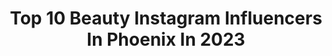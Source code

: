 ---
title: Top 10 Beauty Instagram Influencers In Phoenix In 2023
description: >-
  Find top beauty Instagram influencers in Phoenix in 2023. Most popular hashtags: #beauty #beautiful #ad #arizona.
platform: Instagram
hits: 105
text_top: Identify the most popular Instagram profiles on inBeat.
text_bottom: inBeat has 105 Instagram influencers like this in Phoenix, United States for you to pitch.
profiles:
  - username: "excuse.mybeauty"
    fullname: >-
      Brandi
    bio: >-
      📍Arizona Beauty, Confidence, Happiness✨ Lace Specialist🔥 New Tutorial Video Weekly🎥 💇🏽‍♀️ 7326 E 6th Ave Scottsdale Hair📸🎥 @excusemybeautycollection
    location: "United States"
    followers: 23867
    engagement: 193
    commentsToLikes: 0.033228
    id: ckapbmfmh0fum0i78w09e5ulu
    verified: false
    hashtags: "#doll, #frontalinstall, #arizonaweaves, #azstylist"
  - username: "alexiistherese"
    fullname: >-
      alexis (ali) castillo
    bio: >-
      fashion | beauty | travel 📍 phoenix, arizona wifey to @bryanadamc ♥️ contact: alexiistherese@gmail.com buy my presets here! ⬇️
    location: "United States"
    followers: 138824
    engagement: 252
    commentsToLikes: 0.017929
    id: ck0vw200krqvn0i19jxq9yp8w
    verified: false
    hashtags: "#styleinspo, #revolveme, #explorecolorado, #photography"
  - username: "nakdbeautyaz"
    fullname: >-
      Emily | AZ PMU 🌿
    bio: >-
      ✨ May-Aug books open in MARCH ✨ ▪️7x Certified PMU Artist ▪️Licensed Esthetician ▪️BOOKING, PRICING, & FAQ’s 👇🏼
    location: "United States"
    followers: 19836
    engagement: 153
    commentsToLikes: 0.042533
    id: ck14iar4oeh4z0i19omvy48kx
    verified: false
    hashtags: "#pmu, #gilbertmicroblading, #scottsdalebrows, #azmicroblading"
  - username: "livbaysupplies"
    fullname: >-
      LivBay Supplies™
    bio: >-
      Lash industry’s best-selling products for Lash Artists! Everything is hand tested & shipped worldwide. Tag us to be featured & catch us on YouTube👇🏼💕
    location: "United States"
    followers: 122232
    engagement: 38
    commentsToLikes: 0.222234
    id: ck6u4jr5n44cv0j7109dkzp79
    verified: false
    hashtags: "#retention, #lashartist, #thebestretention, #bestlashes"
  - username: "tiffanymbattle"
    fullname: >-
      Tiffany M. Battle | New York
    bio: >-
      💡: The Werk! Place ™ 💻: Style | Beauty | Nails | Travel 💌: thewerkplace1@gmail.com 💃🏽: Inspiring you to live a colorfully textured life!
    location: "United States"
    followers: 66405
    engagement: 794
    commentsToLikes: 0.079446
    id: ck6tm9yly7g680j713wrvtugz
    verified: true
    hashtags: "#hmxme, #naturalhairdreams, #pariscoutureweek, #hairbysusy"
  - username: "saumya.joshi.399"
    fullname: >-
      Saumya Joshi
    bio: >-
      ... bestowed with palatial virtues🌸
    location: "United States"
    followers: 13421
    engagement: 2133
    commentsToLikes: 0.022287
    id: ck9wflsh3pf6x0j78rl8miij6
    verified: false
    hashtags: "#bloggerstyle, #summervibes, #quarantineandchill, #freshcolour"
  - username: "hannahlorschphotofilm"
    fullname: >-
      Hannah Lorsch Photo & Film
    bio: >-
      I believe in love & magic 480.800.7315 Offering any edit style your little heart desires Weddings+ hlorsch.photography@gmail.com AZ based+ Travel
    location: "United States"
    followers: 18211
    engagement: 917
    commentsToLikes: 0.003665
    id: ck6tygtiq3n490j71tvjigba4
    verified: false
    hashtags: "#instagramaz, #azbride, #theknot, #weddingphotographer"
  - username: "the.cocco.channel"
    fullname: >-
      Brittney Cocco|Phx Blogger
    bio: >-
      Helping ladies dress their bods with confidence! Fashion, beauty, food, & adventure. Small biz enthusiast Phoenix, AZ 💌 thecoccochannel@gmail.com
    location: "United States"
    followers: 11695
    engagement: 197
    commentsToLikes: 0.237786
    id: ck5ho4s9voxo70i11fn9yk30n
    verified: false
    hashtags: "#girlswithcurves, #alifeconscious, #creativecontentcreation, #midsizefashionblogger"
  - username: "nailssbyandyy"
    fullname: >-
      Andy | Fairfield,CA
    bio: >-
      LICENSED Private Nail Studio @nailssbyandyytipss @nail.hause code “Andy10” @anadoesnailz code “nailssbyandyy15” BOOKINGS OPEN ⬇️ ACCEPTING NEW PPL
    location: "United States"
    followers: 23852
    engagement: 586
    commentsToLikes: 0.015809
    id: ckaozun19ngxj0i78b5ypvlag
    verified: false
    hashtags: "#nailtech, #model, #fairfield, #arizona"
  - username: "three_moons_flowers"
    fullname: >-
      
    bio: >-
      🎀👸TMF👸🎀 Photographer 📷🙋‍♀️ It started 9/8/2018 All Photo are my own 📸 Member of 15 hubs ✨🌺✨ See each new post below Ⓜ️ VIP @ip_for_blossoms
    location: "United States"
    followers: 6643
    engagement: 700
    commentsToLikes: 0.021836
    id: ck5cinvjot0er0i11vvn6q544
    verified: false
    hashtags: "#beautiful, #funda, #nature, #stayhome"
---